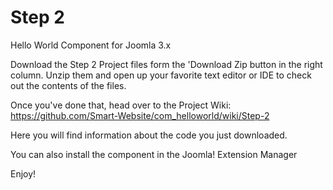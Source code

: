 Step 2
===========

Hello World Component for Joomla 3.x

Download the Step 2 Project files form the 'Download Zip button in the right column. Unzip them and open up your favorite text editor or IDE to check out the contents of the files.

Once you've done that, head over to the Project Wiki: https://github.com/Smart-Website/com_helloworld/wiki/Step-2

Here you will find information about the code you just downloaded.

You can also install the component in the Joomla! Extension Manager

Enjoy!

